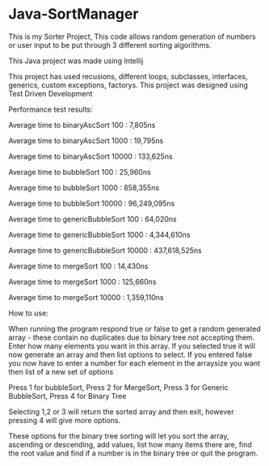 # Java-SortManager
This is my Sorter Project, This code allows random generation of numbers or user input to be put through 3 different sorting algorithms.

This Java project was made using Intellij

This project has used recusions, different loops, subclasses, interfaces, generics, custom exceptions, factorys.
This project was designed using Test Driven Development

Performance test results:

Average time to binaryAscSort 100 : 7,805ns

Average time to binaryAscSort 1000 : 19,795ns

Average time to binaryAscSort 10000 : 133,625ns


Average time to bubbleSort 100 : 25,960ns

Average time to bubbleSort 1000 : 858,355ns

Average time to bubbleSort 10000 : 96,249,095ns


Average time to genericBubbleSort 100 : 64,020ns

Average time to genericBubbleSort 1000 : 4,344,610ns

Average time to genericBubbleSort 10000 : 437,618,525ns


Average time to mergeSort 100 : 14,430ns

Average time to mergeSort 1000 : 125,660ns

Average time to mergeSort 10000 : 1,359,110ns


How to use: 

When running the program respond true or false to get a random generated array - these contain no duplicates due to binary tree not accepting them.
Enter how many elements you want in this array.
If you selected true it will now generate an array and then list options to select.
If you entered false you now have to enter a number for each element in the arraysize you want then list of a new set of options

Press 1 for bubbleSort, Press 2 for MergeSort, Press 3 for Generic BubbleSort, Press 4 for Binary Tree

Selecting 1,2 or 3 will return the sorted array and then exit, however pressing 4 will give more options.

These options for the binary tree sorting will let you sort the array, ascending or descending, add values, list how many items there are, find the root value and find if a number is in the binary tree or quit the program.


